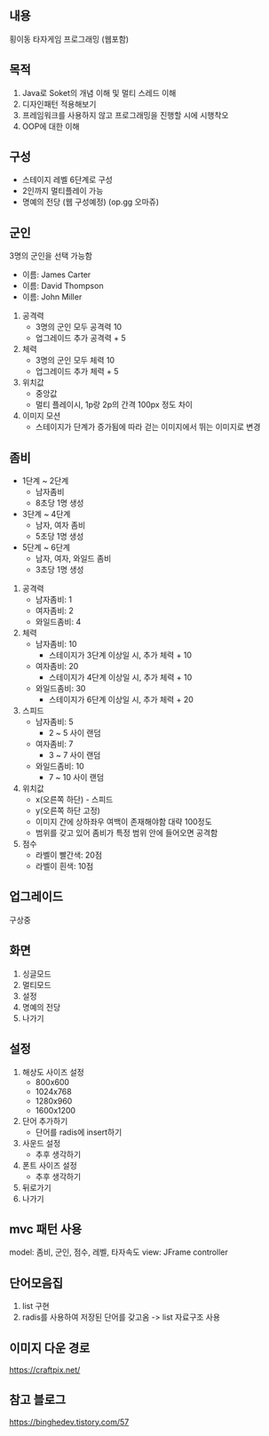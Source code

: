 ## 내용
횡이동 타자게임 프로그래밍 (웹포함)

## 목적
1. Java로 Soket의 개념 이해 및 멀티 스레드 이해
2. 디자인패턴 적용해보기
3. 프레임워크를 사용하지 않고 프로그래밍을 진행할 시에 시행착오
4. OOP에 대한 이해

## 구성
- 스테이지 레벨 6단계로 구성
- 2인까지 멀티플레이 가능
- 명예의 전당 (웹 구성예정) (op.gg 오마쥬)


## 군인
3명의 군인을 선택 가능함

- 이름: James Carter
- 이름: David Thompson
- 이름: John Miller

1. 공격력
    - 3명의 군인 모두 공격력 10
    - 업그레이드 추가 공격력 + 5
2. 체력
    - 3명의 군인 모두 체력 10
    - 업그레이드 추가 체력 + 5
3. 위치값
    - 중앙값
    - 멀티 플레이시, 1p랑 2p의 간격 100px 정도 차이
4. 이미지 모션
    - 스테이지가 단계가 증가됨에 따라 걷는 이미지에서 뛰는 이미지로 변경


## 좀비
- 1단계 ~ 2단계
    - 남자좀비
    - 8초당 1명 생성
- 3단계 ~ 4단계
    - 남자, 여자 좀비
    - 5초당 1명 생성
- 5단계 ~ 6단계
    - 남자, 여자, 와일드 좀비
    - 3초당 1명 생성


1. 공격력
    - 남자좀비: 1
    - 여자좀비: 2
    - 와일드좀비: 4
2. 체력
    - 남자좀비: 10 
        - 스테이지가 3단계 이상일 시, 추가 체력 + 10
    - 여자좀비: 20
        - 스테이지가 4단계 이상일 시, 추가 체력 + 10
    - 와일드좀비: 30
        - 스테이지가 6단계 이상일 시, 추가 체력 + 20
3. 스피드
    - 남자좀비: 5
        - 2 ~ 5 사이 랜덤
    - 여자좀비: 7
        - 3 ~ 7 사이 랜덤
    - 와일드좀비: 10
        - 7 ~ 10 사이 랜덤
4. 위치값
    - x(오른쪽 하단) - 스피드 
    - y(오른쪽 하단 고정)
    - 이미지 간에 상하좌우 여백이 존재해야함 대략 100정도
    - 범위를 갖고 있어 좀비가 특정 범위 안에 들어오면 공격함
5. 점수
    - 라벨이 빨간색: 20점
    - 라벨이 흰색: 10점

## 업그레이드
구상중

## 화면
1. 싱글모드
2. 멀티모드
3. 설정
4. 명예의 전당
5. 나가기

## 설정
1. 해상도 사이즈 설정
    - 800x600
    - 1024x768
    - 1280x960
    - 1600x1200
2. 단어 추가하기
    - 단어를 radis에 insert하기
3. 사운드 설정
    - 추후 생각하기
4. 폰트 사이즈 설정
    - 추후 생각하기
5. 뒤로가기
6. 나가기

## mvc 패턴 사용
model: 좀비, 군인, 점수, 레벨, 타자속도
view: JFrame
controller

## 단어모음집
1. list 구현
2. radis를 사용하여 저장된 단어를 갖고옴 -> list 자료구조 사용




## 이미지 다운 경로
https://craftpix.net/

## 참고 블로그
https://binghedev.tistory.com/57


